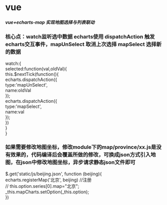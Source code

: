 # vue
##### vue+echarts-map 实现地图选择与列表联动
### 核心点：watch监听选中数据  echarts使用 dispatchAction 触发echarts交互事件，mapUnSelect 取消上次选择 mapSelect 选择新的数据<br>
watch:{<br>
    selected:function(val,oldVal){<br>
      this.$nextTick(function(){<br>
          echarts.dispatchAction({<br>
            type:'mapUnSelect',<br>
            name:oldVal<br>
          });<br>
          echarts.dispatchAction({<br>
            type:'mapSelect',<br>
            name:val<br>
          });<br>
      }) <br>
    }<br>
  }<br>
  
### 如果需要修改地图坐标，修改module下的map/province/xx.js是没有效果的，代码编译后会覆盖所做的修改，可换成json方式引入地图，在json中修改地图坐标，异步请求静态json文件即可<br>
  $.get('static/js/beijing.json', function (beijing){<br>
                echarts.registerMap('北京', beijing) //注册<br>
                // this.option.series[0].map="北京";<br>
                _this.mapCharts.setOption(_this.option);   <br> 
 }) <br>
